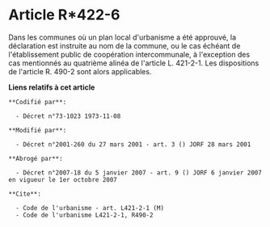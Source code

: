 # Article R*422-6

Dans les communes où un plan local d'urbanisme a été approuvé, la déclaration est instruite au nom de la commune, ou le cas
échéant de l'établissement public de coopération intercommunale, à l'exception des cas mentionnés au quatrième alinéa de
l'article L. 421-2-1. Les dispositions de l'article R. 490-2 sont alors applicables.

**Liens relatifs à cet article**

	**Codifié par**:

	  - Décret n°73-1023 1973-11-08

	**Modifié par**:

	  - Décret n°2001-260 du 27 mars 2001 - art. 3 () JORF 28 mars 2001

	**Abrogé par**:

	  - Décret n°2007-18 du 5 janvier 2007 - art. 9 () JORF 6 janvier 2007 en vigueur le 1er octobre 2007

	**Cite**:

	  - Code de l'urbanisme - art. L421-2-1 (M)
	  - Code de l'urbanisme L421-2-1, R490-2

